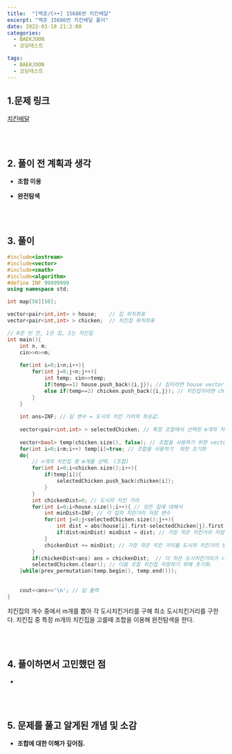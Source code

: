```yaml
---
title:  "[백준/C++] 15686번 치킨배달"
excerpt: "백준 15686번 치킨배달 풀이"
date: 2022-03-18 21:2:00
categories:
  - BAEKJOON
  - 코딩테스트

tags:
  - BAEKJOON
  - 코딩테스트
---
```


## 1.문제 링크

[치킨배달](https://www.acmicpc.net/problem/15686)

<br>
<br>

## 2. 풀이 전 계획과 생각

- **조합 이용**

- **완전탐색**

<br>
<br>

## 3. 풀이

```cpp
#include<iostream>
#include<vector>
#include<cmath>
#include<algorithm>
#define INF 99999999
using namespace std;

int map[50][50];

vector<pair<int,int> > house;    // 집 위치좌표 
vector<pair<int,int> > chicken;  // 치킨집 위치좌표   

// 0은 빈 칸, 1은 집, 2는 치킨집
int main(){
	int n, m;
	cin>>n>>m;
	
	for(int i=0;i<n;i++){
		for(int j=0;j<n;j++){
			int temp; cin>>temp;
			if(temp==1) house.push_back({i,j}); // 집이라면 house vector에 좌표 저장 
			else if(temp==2) chicken.push_back({i,j}); // 치킨집이라면 chicken vector에 좌표 저장  
		}
	}
	
	int ans=INF; // 답 변수 = 도시의 치킨 거리의 최솟값. 
	
	vector<pair<int,int> > selectedChicken; // 특정 조합에서 선택된 m개의 치킨집 좌표값 저장  
	
	vector<bool> temp(chicken.size(), false); // 조합을 사용하기 위한 vector  
	for(int i=0;i<m;i++) temp[i]=true; // 조합을 사용하기  위한 초기화  
	do{
		// n개의 치킨집 중 m개를 선택. (조합)  
		for(int i=0;i<chicken.size();i++){
			if(temp[i]){
				selectedChicken.push_back(chicken[i]);						
			}
		}
		int chickenDist=0; // 도시의 치킨 거리  
		for(int i=0;i<house.size();i++){ // 모든 집에 대해서  
			int minDist=INF; // 각 집의 치킨거리 저장 변수  
			for(int j=0;j<selectedChicken.size();j++){
				int dist = abs(house[i].first-selectedChicken[j].first)+abs(house[i].second-selectedChicken[j].second);
				if(dist<minDist) minDist = dist; // 가장 작은 치킨거리 저장 
			}
			chickenDist += minDist; // 가장 작은 치킨 거리를 도시의 치킨거리 변수에 저장  
		}
		if(chickenDist<ans) ans = chickenDist;  // 더 작은 도시치킨거리가 나오면 갱신.  
		selectedChicken.clear(); // 다음 조합 치킨집 저장하기 위해 초기화. 
	}while(prev_permutation(temp.begin(), temp.end()));
	
	
	cout<<ans<<'\n'; // 답 출력  
}
```

치킨집의 개수 중에서 m개를 뽑아 각 도시치킨거리를 구해 최소 도시치킨거리를 구한다. 치킨집 중 특정 m개의 치킨집을 고를때 조합을 이용해 완전탐색을 한다.

<br>
<br>

## 4. 풀이하면서 고민했던 점

- 

<br>
<br>

## 5. 문제를 풀고 알게된 개념 및 소감

- **조합에 대한 이해가 깊어짐.**


